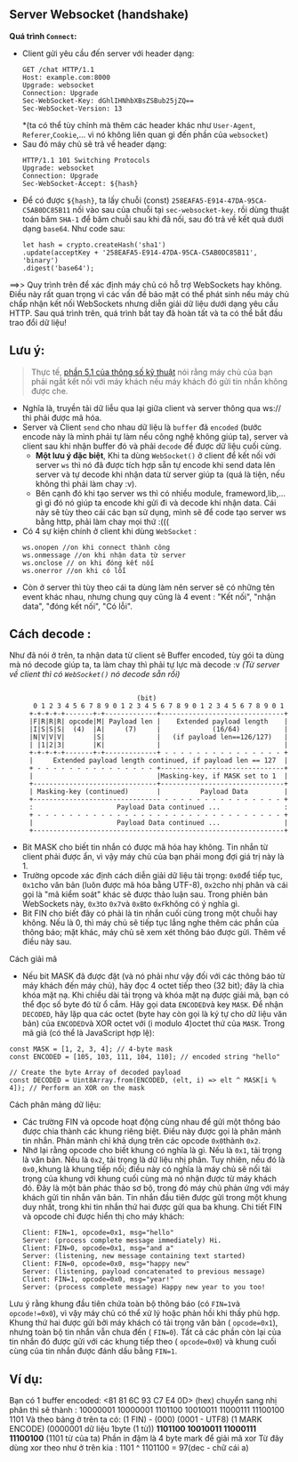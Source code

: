 ## Server Websocket (handshake)
**Quá trình `Connect`:**
- Client gửi yêu cầu đến server với header dạng: 
	```
	GET /chat HTTP/1.1
	Host: example.com:8000
	Upgrade: websocket
	Connection: Upgrade
	Sec-WebSocket-Key: dGhlIHNhbXBsZSBub25jZQ==
	Sec-WebSocket-Version: 13
	```
	*(ta có thể tùy chỉnh mà thêm các header khác như `User-Agent`, `Referer`,`Cookie`,... vì nó không liên quan gì đến phần của `websocket`)
- Sau đó máy chủ sẽ trả về header dạng:
	```
	HTTP/1.1 101 Switching Protocols
	Upgrade: websocket
	Connection: Upgrade
	Sec-WebSocket-Accept: ${hash}
	```
- Để có được `${hash}`, ta lấy chuỗi (const) `258EAFA5-E914-47DA-95CA-C5AB0DC85B11` nối vào sau của chuỗi tại `sec-websocket-key`. rồi dùng thuật toán băm `SHA-1` để băm chuỗi sau khi đã nối, sau đó trả về kết quả dưới dạng `base64`. Như code sau:
	```
	let hash = crypto.createHash('sha1')
	.update(acceptKey + '258EAFA5-E914-47DA-95CA-C5AB0DC85B11', 'binary')
	.digest('base64');
	```
==>> Quy trình trên để xác định máy chủ có hỗ trợ WebSockets hay không. Điều này rất quan trọng vì các vấn đề bảo mật có thể phát sinh nếu máy chủ chấp nhận kết nối WebSockets nhưng diễn giải dữ liệu dưới dạng yêu cầu HTTP.
Sau quá trình trên, quá trình bắt tay đã hoàn tất và ta có thể bắt đầu trao đổi dữ liệu!

## Lưu ý:

> Thực tế, [phần 5.1 của thông số kỹ thuật](https://datatracker.ietf.org/doc/html/rfc6455#section-5.1) nói rằng máy chủ của bạn phải ngắt kết nối với máy khách nếu máy khách đó gửi tin nhắn không được che.

- Nghĩa là, truyền tải dữ liễu qua lại giữa client và server thông qua ws:// thì phải được mã hóa.
- Server và Client `send` cho nhau dữ liệu là `buffer` đã `encoded` (bước encode này là mình phải tự làm nếu công nghệ không giúp ta), server và client sau khi nhận buffer đó và phải `decode` để được dữ liệu cuối cùng.
	- **Một lưu ý đặc biệt**, Khi ta dùng `WebSocket()` ở client để kết nối với server `ws` thì nó đã được tích hợp sẵn tự encode khi send data lên server và tự decode khi nhận data từ server giúp ta (quá là tiện, nếu không thì phải làm chay :v).
	- Bên cạnh đó khi tạo server ws thì có nhiều module, frameword,lib,... gì gì đó nó giúp ta encode khi gửi đi và decode khi nhận data. Cái này sẽ tùy theo cái các bạn sử dụng, mình sẽ để code tạo server ws bằng http, phải làm chay mọi thứ :((( 
- Có 4 sự kiện chính ở client khi dùng `WebSocket` : 
	```
	ws.onopen //on khi connect thành công
	ws.onmessage //on khi nhận data từ server
	ws.onclose // on khi đóng kết nối
	ws.onerror //on khi có lỗi
	```
- Còn ở server thì tùy theo cái ta dùng làm nên server sẽ có những tên event khác nhau, nhưng chung quy cũng là 4 event : "Kết nối", "nhận data", "đóng kết nối", "Có lỗi".

## Cách decode :
Như đã nói ở trên, ta nhận data từ client sẽ Buffer encoded, tùy gói ta dùng mà nó decode giúp ta, ta làm chay thì phải tự lực mà decode :v 
*(Từ server về client thì có `WebSocket()` nó decode sẵn rồi)*

```
		
								(bit)
      0 1 2 3 4 5 6 7 8 9 0 1 2 3 4 5 6 7 8 9 0 1 2 3 4 5 6 7 8 9 0 1
     +-+-+-+-+-------+-+-------------+-------------------------------+
     |F|R|R|R| opcode|M| Payload len |    Extended payload length    |
     |I|S|S|S|  (4)  |A|     (7)     |             (16/64)           |
     |N|V|V|V|       |S|             |   (if payload len==126/127)   |
     | |1|2|3|       |K|             |                               |
     +-+-+-+-+-------+-+-------------+ - - - - - - - - - - - - - - - +
     |     Extended payload length continued, if payload len == 127  |
     + - - - - - - - - - - - - - - - +-------------------------------+
     |                               |Masking-key, if MASK set to 1  |
     +-------------------------------+-------------------------------+
     | Masking-key (continued)       |          Payload Data         |
     +-------------------------------- - - - - - - - - - - - - - - - +
     :                     Payload Data continued ...                :
     + - - - - - - - - - - - - - - - - - - - - - - - - - - - - - - - +
     |                     Payload Data continued ...                |
     +---------------------------------------------------------------+
```

- Bit MASK cho biết tin nhắn có được mã hóa hay không. Tin nhắn từ client phải được ẩn, vì vậy máy chủ của bạn phải mong đợi giá trị này là 1.
- Trường opcode xác định cách diễn giải dữ liệu tải trọng: `0x0`để tiếp tục, `0x1`cho văn bản (luôn được mã hóa bằng UTF-8), `0x2`cho nhị phân và cái gọi là "mã kiểm soát" khác sẽ được thảo luận sau. Trong phiên bản WebSockets này, `0x3`to `0x7`và `0xB`to `0xF`không có ý nghĩa gì.
- Bit FIN cho biết đây có phải là tin nhắn cuối cùng trong một chuỗi hay không. Nếu là 0, thì máy chủ sẽ tiếp tục lắng nghe thêm các phần của thông báo; mặt khác, máy chủ sẽ xem xét thông báo được gửi. Thêm về điều này sau.

Cách giải mã
- Nếu bit MASK đã được đặt (và nó phải như vậy đối với các thông báo từ máy khách đến máy chủ), hãy đọc 4 octet tiếp theo (32 bit); đây là chìa khóa mặt nạ. Khi chiều dài tải trọng và khóa mặt nạ được giải mã, bạn có thể đọc số byte đó từ ổ cắm. Hãy gọi data `ENCODED`và key `MASK`. Để nhận `DECODED`, hãy lặp qua các octet (byte hay còn gọi là ký tự cho dữ liệu văn bản) của `ENCODED`và XOR octet với (i modulo 4)octet thứ của `MASK`. Trong mã giả (có thể là JavaScript hợp lệ):
```
const MASK = [1, 2, 3, 4]; // 4-byte mask
const ENCODED = [105, 103, 111, 104, 110]; // encoded string "hello"

// Create the byte Array of decoded payload
const DECODED = Uint8Array.from(ENCODED, (elt, i) => elt ^ MASK[i % 4]); // Perform an XOR on the mask
```
Cách phân mảng dữ liệu: 
- Các trường FIN và opcode hoạt động cùng nhau để gửi một thông báo được chia thành các khung riêng biệt. Điều này được gọi là phân mảnh tin nhắn. Phân mảnh chỉ khả dụng trên các opcode `0x0`thành `0x2`.
- Nhớ lại rằng opcode cho biết khung có nghĩa là gì. Nếu là `0x1`, tải trọng là văn bản. Nếu là `0x2`, tải trọng là dữ liệu nhị phân. Tuy nhiên, nếu đó là `0x0,`khung là khung tiếp nối; điều này có nghĩa là máy chủ sẽ nối tải trọng của khung với khung cuối cùng mà nó nhận được từ máy khách đó. Đây là một bản phác thảo sơ bộ, trong đó máy chủ phản ứng với máy khách gửi tin nhắn văn bản. Tin nhắn đầu tiên được gửi trong một khung duy nhất, trong khi tin nhắn thứ hai được gửi qua ba khung. Chi tiết FIN và opcode chỉ được hiển thị cho máy khách:
	```
	Client: FIN=1, opcode=0x1, msg="hello"
	Server: (process complete message immediately) Hi.
	Client: FIN=0, opcode=0x1, msg="and a"
	Server: (listening, new message containing text started)
	Client: FIN=0, opcode=0x0, msg="happy new"
	Server: (listening, payload concatenated to previous message)
	Client: FIN=1, opcode=0x0, msg="year!"
	Server: (process complete message) Happy new year to you too!
	```
Lưu ý rằng khung đầu tiên chứa toàn bộ thông báo (có `FIN=1`và `opcode!=0x0`), vì vậy máy chủ có thể xử lý hoặc phản hồi khi thấy phù hợp. Khung thứ hai được gửi bởi máy khách có tải trọng văn bản ( `opcode=0x1`), nhưng toàn bộ tin nhắn vẫn chưa đến ( `FIN=0`). Tất cả các phần còn lại của tin nhắn đó được gửi với các khung tiếp theo ( `opcode=0x0`) và khung cuối cùng của tin nhắn được đánh dấu bằng `FIN=1`.



## Ví dụ:

Bạn có 1 buffer encoded: <81 81 6C 93 C7 E4 0D> (hex)
chuyển sang nhị phân thì sẽ thành :
10000001 10000001 1101100 10010011 11000111 11100100 1101 
Và theo bảng ở trên ta có:
(1 FIN) - (000) (0001 - UTF8)  (1 MARK ENCODE) (0000001 dữ liệu 1byte (1 từ)) **1101100 10010011 11000111 11100100** (1101 từ của ta)
Phần in đậm là 4 byte mark để giải mã xor
Từ đây dùng xor theo như ở trên kia : 1101 ^ 1101100 = 97(dec - chữ cái a)
